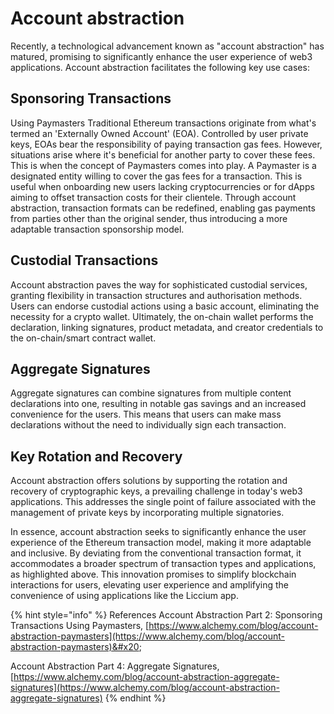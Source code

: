 # Account abstraction

Recently, a technological advancement known as "account abstraction" has matured, promising to significantly enhance the user experience of web3 applications. Account abstraction facilitates the following key use cases:

## Sponsoring Transactions&#x20;

Using Paymasters Traditional Ethereum transactions originate from what's termed an 'Externally Owned Account' (EOA). Controlled by user private keys, EOAs bear the responsibility of paying transaction gas fees. However, situations arise where it's beneficial for another party to cover these fees. This is when the concept of Paymasters comes into play. A Paymaster is a designated entity willing to cover the gas fees for a transaction. This is useful when onboarding new users lacking cryptocurrencies or for dApps aiming to offset transaction costs for their clientele. Through account abstraction, transaction formats can be redefined, enabling gas payments from parties other than the original sender, thus introducing a more adaptable transaction sponsorship model.

## Custodial Transactions&#x20;

Account abstraction paves the way for sophisticated custodial services, granting flexibility in transaction structures and authorisation methods. Users can endorse custodial actions using a basic account, eliminating the necessity for a crypto wallet. Ultimately, the on-chain wallet performs the declaration, linking signatures, product metadata, and creator credentials to the on-chain/smart contract wallet.

## Aggregate Signatures&#x20;

Aggregate signatures can combine signatures from multiple content declarations into one, resulting in notable gas savings and an increased convenience for the users. This means that users can make mass declarations without the need to individually sign each transaction.

## Key Rotation and Recovery&#x20;

Account abstraction offers solutions by supporting the rotation and recovery of cryptographic keys, a prevailing challenge in today's web3 applications. This addresses the single point of failure associated with the management of private keys by incorporating multiple signatories.&#x20;

In essence, account abstraction seeks to significantly enhance the user experience of the Ethereum transaction model, making it more adaptable and inclusive. By deviating from the conventional transaction format, it accommodates a broader spectrum of transaction types and applications, as highlighted above. This innovation promises to simplify blockchain interactions for users, elevating user experience and amplifying the convenience of using applications like the Liccium app.&#x20;

{% hint style="info" %}
References Account Abstraction Part 2: Sponsoring Transactions Using Paymasters, [https://www.alchemy.com/blog/account-abstraction-paymasters](https://www.alchemy.com/blog/account-abstraction-paymasters)&#x20;

Account Abstraction Part 4: Aggregate Signatures, [https://www.alchemy.com/blog/account-abstraction-aggregate-signatures](https://www.alchemy.com/blog/account-abstraction-aggregate-signatures)
{% endhint %}
